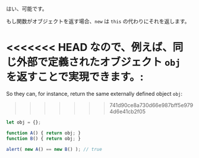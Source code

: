 はい、可能です。

もし関数がオブジェクトを返す場合、`new` は `this` の代わりにそれを返します。

<<<<<<< HEAD
なので、例えば、同じ外部で定義されたオブジェクト `obj` を返すことで実現できます。:
=======
So they can, for instance, return the same externally defined object `obj`:
>>>>>>> 741d90ce8a730d66e987bff5e9794d6e41cb2f05

```js run no-beautify
let obj = {};

function A() { return obj; }
function B() { return obj; }

alert( new A() == new B() ); // true
```
